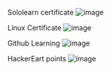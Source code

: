 Sololearn certificate
![image](https://user-images.githubusercontent.com/83021508/153449614-8ab1cd10-4970-45c5-8f40-aeb28938697b.png)

Linux Certificate
![image](https://user-images.githubusercontent.com/83021508/153449884-584bd978-bac7-425e-a960-c00c5f76fc2b.png)

Github Learning
![image](https://user-images.githubusercontent.com/83021508/153450820-82664114-c793-4481-942d-2266808c6dcd.png)

HackerEart points
![image](https://user-images.githubusercontent.com/83021508/153451330-67ecdfaa-f43f-4a58-ac88-3a23088c7c50.png)


